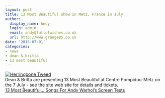 ```yaml
---
layout: post
title: 13 Most Beautiful show in Metz, France in July
author:
  display_name: Andy
  login: admin
  email: andy@fullofwishes.co.uk
  url: http://www.grange85.co.uk
date: '2015-07-01'
categories:
- news
- dean & britta
- 13 most beautiful
---
```

<p><a href="https://www.flickr.com/photos/grange85/4845185642" title="Herringbone Tweed by Andy Aldridge, on Flickr"><img class="aligncenter" src="https://media.fullofwishes.co.uk/flickr-downloads/4845185642_6cd4ce4693_z.jpg" alt="Herringbone Tweed"></a><br />
Dean & Britta are presenting 13 Most Beautiful at Centre Pompidou-Metz on the 7 July - see the site web site for details and tickets.<br />
<a href="http://www.centrepompidou-metz.fr/en/13-most-beautiful-songs-andy-warhol-s-screen-tests">13 Most Beautiful… Songs For Andy Warhol’s Screen Tests</a></p>

